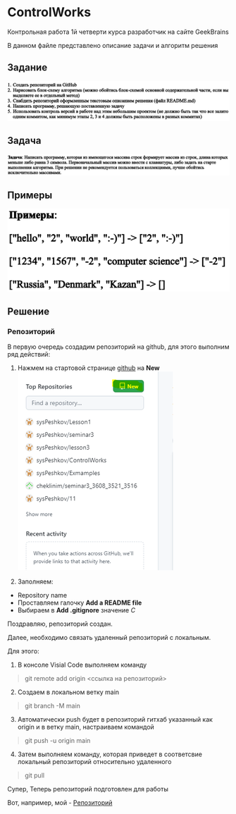 # ControlWorks
Контрольная работа 1й четверти курса разработчик на сайте GeekBrains

В данном файле представлено описание задачи и алгоритм решения

## Задание
![Здесь должно отобразиться задание](Задание.png)

## Задача
![Здесь должно отобразиться задание](Задача.png)

## Примеры
![Здесь должно отобразиться задание](Примеры.png)


## Решение

### Репозиторий

В первую очередь создадим репозиторий на github, для этого выполним ряд действий:

1. Нажмем на стартовой странице [github](https://github.com/) на __New__
![картинка](createRepository.PNG)

2. Заполняем:
 - Repository name
 - Проставляем галочку __Add a README file__ 
 - Выбираем в __Add .gitignore__ значение _С_

 Поздравляю, репозиторий создан.

 Далее, необходимо связать удаленный репозиторий с локальным.

 Для этого:

 1. В консоле  Visial Code выполняем команду    

  >  git remote add origin <ссылка на репозиторий>

2. Создаем в локальном ветку main

 >   git branch -M main

 3. Автоматически push будет в репозиторий гитхаб указанный как origin и в ветку main, настраиваем командой

 > git push -u origin main

4. Затем выполняем команду, которая приведет в соответсвие локальный репозиторий относительно удаленного

 > git pull

 Супер, Теперь репозиторий подготовлен для работы

 Вот, например, мой - [Репозиторий](https://github.com/sysPeshkov/ControlWorks)